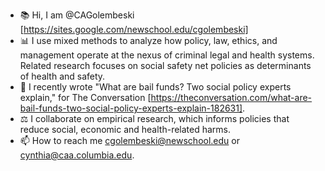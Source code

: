 - 📚 Hi, I am @CAGolembeski [https://sites.google.com/newschool.edu/cgolembeski]
- 📊 I use mixed methods to analyze how policy, law, ethics, and management operate at the nexus of criminal legal and health systems. Related research focuses on social safety net policies as determinants of health and safety.
- 📄 I recently wrote "What are bail funds? Two social policy experts explain," for The Conversation [https://theconversation.com/what-are-bail-funds-two-social-policy-experts-explain-182631].
- ⚖️ I collaborate on empirical research, which informs policies that reduce social, economic and health-related harms.
- 📫 How to reach me cgolembeski@newschool.edu or cynthia@caa.columbia.edu.

<!---
CAGolembeski/CAGolembeski is a ✨ special ✨ repository because its `README.md` (this file) appears on your GitHub profile.
You can click the Preview link to take a look at your changes.
--->
